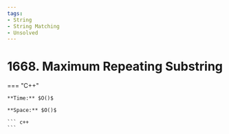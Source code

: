 ```yaml
---
tags:
- String
- String Matching
- Unsolved
---
```



# 1668. Maximum Repeating Substring

=== "C++"

    **Time:** $O()$

    **Space:** $O()$

    ``` c++
    ```